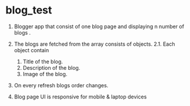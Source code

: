 # blog_test
1. Blogger app that consist of one blog page and displaying n number of blogs .
2. The blogs are fetched from the array consists of objects.
2.1. Each object contain 
     1. Title of the blog.
     2. Description of the blog.
     3. Image of the blog.

3. On every refresh blogs order changes.
4. Blog page UI is responsive for mobile & laptop devices 
